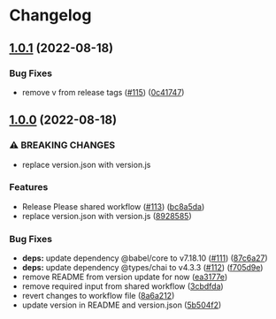 # Changelog

## [1.0.1](https://github.com/dimensionalpocket/development-js/compare/v1.0.0...v1.0.1) (2022-08-18)


### Bug Fixes

* remove v from release tags ([#115](https://github.com/dimensionalpocket/development-js/issues/115)) ([0c41747](https://github.com/dimensionalpocket/development-js/commit/0c417472b4ea36f6c21a63218519faacc1af7e09))

## [1.0.0](https://github.com/dimensionalpocket/development-js/compare/0.7.0...v1.0.0) (2022-08-18)


### ⚠ BREAKING CHANGES

* replace version.json with version.js

### Features

* Release Please shared workflow ([#113](https://github.com/dimensionalpocket/development-js/issues/113)) ([bc8a5da](https://github.com/dimensionalpocket/development-js/commit/bc8a5da7c455a4f66756d4288d80fde9c5667e91))
* replace version.json with version.js ([8928585](https://github.com/dimensionalpocket/development-js/commit/8928585a02a3710cdb1f55b03b42349c0f8d3ad3))


### Bug Fixes

* **deps:** update dependency @babel/core to v7.18.10 ([#111](https://github.com/dimensionalpocket/development-js/issues/111)) ([87c6a27](https://github.com/dimensionalpocket/development-js/commit/87c6a27edd087f3fa737c844e1abb9ab958fe143))
* **deps:** update dependency @types/chai to v4.3.3 ([#112](https://github.com/dimensionalpocket/development-js/issues/112)) ([f705d9e](https://github.com/dimensionalpocket/development-js/commit/f705d9ec303a270e2f1cf3869989bdcc2c2cfe10))
* remove README from version update for now ([ea3177e](https://github.com/dimensionalpocket/development-js/commit/ea3177eec0c07c1eb279c3f03024c8298671ef4f))
* remove required input from shared workflow ([3cbdfda](https://github.com/dimensionalpocket/development-js/commit/3cbdfda5ff0017d48a67c1f74d19d29d3660f011))
* revert changes to workflow file ([8a6a212](https://github.com/dimensionalpocket/development-js/commit/8a6a2123e002310a457c631ad85e3dd771d3476e))
* update version in README and version.json ([5b504f2](https://github.com/dimensionalpocket/development-js/commit/5b504f2b016803cc828430b8b063ec9c311e5fe0))
